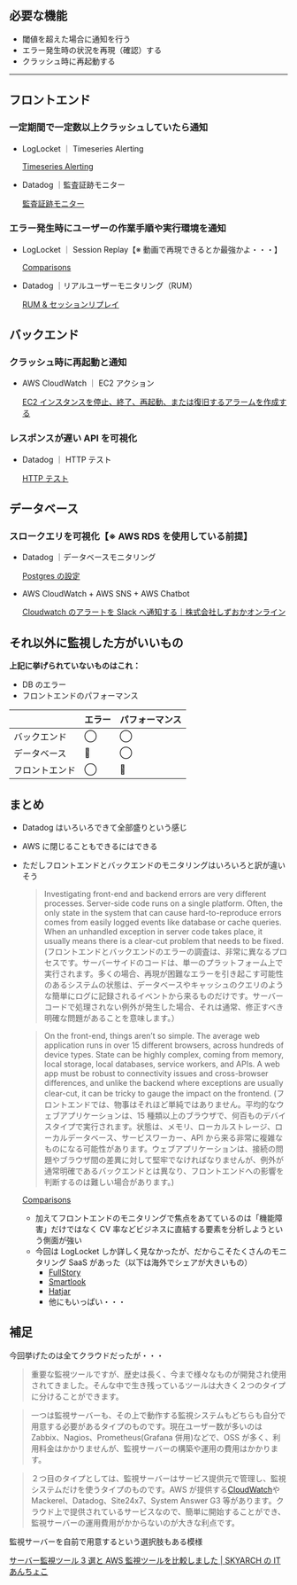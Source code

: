 ## 必要な機能

- 閾値を超えた場合に通知を行う
- エラー発生時の状況を再現（確認）する
- クラッシュ時に再起動する

---

## フロントエンド

### 一定期間で一定数以上クラッシュしていたら通知

- LogLocket ｜ Timeseries Alerting

  [Timeseries Alerting](https://docs.logrocket.com/docs/metrics-alerting)

- Datadog ｜監査証跡モニター

  [監査証跡モニター](https://docs.datadoghq.com/ja/monitors/create/types/audit_trail/)

### エラー発生時にユーザーの作業手順や実行環境を通知

- LogLocket ｜ Session Replay【※ 動画で再現できるとか最強かよ・・・】

  [Comparisons](https://docs.logrocket.com/docs/comparisons#session-replay)

- Datadog ｜リアルユーザーモニタリング（RUM）

  [RUM & セッションリプレイ](https://docs.datadoghq.com/ja/real_user_monitoring/)

## バックエンド

### クラッシュ時に再起動と通知

- AWS CloudWatch ｜ EC2 アクション

  [EC2 インスタンスを停止、終了、再起動、または復旧するアラームを作成する](https://docs.aws.amazon.com/ja_jp/AmazonCloudWatch/latest/monitoring/UsingAlarmActions.html#AddingRebootActions#AddingRebootActions)

### レスポンスが遅い API を可視化

- Datadog ｜ HTTP テスト

  [HTTP テスト](https://docs.datadoghq.com/ja/synthetics/api_tests/http_tests/?tab=%E3%83%AA%E3%82%AF%E3%82%A8%E3%82%B9%E3%83%88%E3%82%AA%E3%83%97%E3%82%B7%E3%83%A7%E3%83%B3)

## データベース

### スロークエリを可視化【※ AWS RDS を使用している前提】

- Datadog ｜データベースモニタリング

  [Postgres の設定](https://docs.datadoghq.com/ja/database_monitoring/setup_postgres/)

- AWS CloudWatch + AWS SNS + AWS Chatbot

  [Cloudwatch のアラートを Slack へ通知する｜株式会社しずおかオンライン](https://www.esz.co.jp/blog/2874.html)

## それ以外に監視した方がいいもの

**上記に挙げられていないものはこれ：**

- DB のエラー
- フロントエンドのパフォーマンス

|                | エラー | パフォーマンス |
| -------------- | ------ | -------------- |
| バックエンド   | ◯      | ◯              |
| データベース   | 🌟     | ◯              |
| フロントエンド | ◯      | 🌟             |

## まとめ

- Datadog はいろいろできて全部盛りという感じ
- AWS に閉じることもできるにはできる
- ただしフロントエンドとバックエンドのモニタリングはいろいろと訳が違いそう

  > Investigating front-end and backend errors are very different processes. Server-side code runs on a single platform. Often, the only state in the system that can cause hard-to-reproduce errors comes from easily logged events like database or cache queries. When an unhandled exception in server code takes place, it usually means there is a clear-cut problem that needs to be fixed. (フロントエンドとバックエンドのエラーの調査は、非常に異なるプロセスです。サーバーサイドのコードは、単一のプラットフォーム上で実行されます。多くの場合、再現が困難なエラーを引き起こす可能性のあるシステムの状態は、データベースやキャッシュのクエリのような簡単にログに記録されるイベントから来るものだけです。サーバーコードで処理されない例外が発生した場合、それは通常、修正すべき明確な問題があることを意味します。）

  > On the front-end, things aren’t so simple. The average web application runs in over 15 different browsers, across hundreds of device types. State can be highly complex, coming from memory, local storage, local databases, service workers, and APIs. A web app must be robust to connectivity issues and cross-browser differences, and unlike the backend where exceptions are usually clear-cut, it can be tricky to gauge the impact on the frontend. (フロントエンドでは、物事はそれほど単純ではありません。平均的なウェブアプリケーションは、15 種類以上のブラウザで、何百ものデバイスタイプで実行されます。状態は、メモリ、ローカルストレージ、ローカルデータベース、サービスワーカー、API から来る非常に複雑なものになる可能性があります。ウェブアプリケーションは、接続の問題やブラウザ間の差異に対して堅牢でなければなりませんが、例外が通常明確であるバックエンドとは異なり、フロントエンドへの影響を判断するのは難しい場合があります。)

  [Comparisons](https://docs.logrocket.com/docs/comparisons#exception-trackers)

  - 加えてフロントエンドのモニタリングで焦点をあてているのは「機能障害」だけではなく CV 率などビジネスに直結する要素を分析しようという側面が強い
  - 今回は LogLocket しか詳しく見なかったが、だからこそたくさんのモニタリング SaaS があった（以下は海外でシェアが大きいもの）
    - [FullStory](https://www.fullstory.com/)
    - [Smartlook](https://www.smartlook.com/)
    - [Hatjar](https://www.hotjar.com/)
    - 他にもいっぱい・・・

## 補足

今回挙げたのは全てクラウドだったが・・・

> 重要な監視ツールですが、歴史は長く、今まで様々なものが開発され使用されてきました。そんな中で生き残っているツールは大きく２つのタイプに分けることができます。

> 一つは監視サーバーも、その上で動作する監視システムもどちらも自分で用意する必要があるタイプのものです。現在ユーザー数が多いのは Zabbix、Nagios、Prometheus(Grafana 併用)などで、OSS が多く、利用料金はかかりませんが、監視サーバーの構築や運用の費用はかかります。

> ２つ目のタイプとしては、監視サーバーはサービス提供元で管理し、監視システムだけを使うタイプのものです。AWS が提供する[CloudWatch](https://www.skyarch.net/column/cloudwatch/)や Mackerel、Datadog、Site24x7、System Answer G3 等があります。クラウド上で提供されているサービスなので、簡単に開始することができ、監視サーバーの運用費用がかからないのが大きな利点です。

監視サーバーを自前で用意するという選択肢もある模様

[サーバー監視ツール 3 選と AWS 監視ツールを比較しました | SKYARCH の IT あんちょこ](https://www.skyarch.net/column/monitoring-tool-comparison/)
